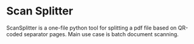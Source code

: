 Scan Splitter
=============

ScanSplitter is a one-file python tool for splitting a pdf file based on QR-coded separator pages. Main use case is batch document scanning.
